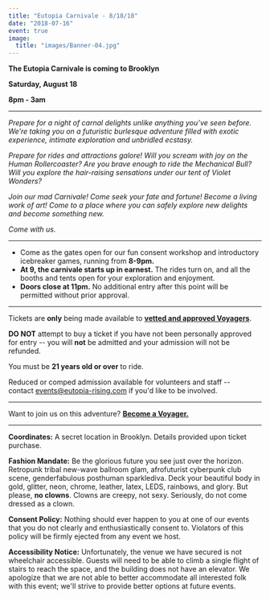 ```yaml
---
title: "Eutopia Carnivale - 8/18/18"
date: "2018-07-16"
event: true
image:
  title: "images/Banner-04.jpg"
---
```


**The Eutopia Carnivale is coming to Brooklyn**

**Saturday, August 18**

**8pm - 3am**

* * *

_Prepare for a night of carnal delights unlike anything you’ve seen before. We’re taking you on a futuristic burlesque adventure filled with exotic experience, intimate exploration and unbridled ecstasy._

_Prepare for rides and attractions galore! Will you scream with joy on the Human Rollercoaster? Are you brave enough to ride the Mechanical Bull? Will you explore the hair-raising sensations under our tent of Violet Wonders?_

_Join our mad Carnivale! Come seek your fate and fortune! Become a living work of art! Come to a place where you can safely explore new delights and become something new._

_Come with us._

* * *

- Come as the gates open for our fun consent workshop and introductory icebreaker games, running from **8-9pm.**
- **At 9, the carnivale starts up in earnest.** The rides turn on, and all the booths and tents open for your exploration and enjoyment.
- **Doors close at 11pm.** No additional entry after this point will be permitted without prior approval.

* * *

Tickets are **only** being made available to [**vetted and approved Voyagers**](https://goo.gl/forms/7efFqP05OXGZiOEM2).

**DO NOT** attempt to buy a ticket if you have not been personally approved for entry -- you will **not** be admitted and your admission will not be refunded.

You must be **21 years old or over** to ride.

Reduced or comped admission available for volunteers and staff -- contact [events@eutopia-rising.com](mailto:events@eutopia-rising.com) if you'd like to be involved.

* * *

Want to join us on this adventure? **[Become a Voyager.](https://goo.gl/forms/NymSROUtaNPORhK52)**

* * *

**Coordinates:** A secret location in Brooklyn. Details provided upon ticket purchase.

**Fashion Mandate:** Be the glorious future you see just over the horizon. Retropunk tribal new-wave ballroom glam, afrofuturist cyberpunk club scene, genderfabulous posthuman sparklediva. Deck your beautiful body in gold, glitter, neon, chrome, leather, latex, LEDS, rainbows, and glory. But please, **no clowns**. Clowns are creepy, not sexy. Seriously, do not come dressed as a clown.

**Consent Policy:** Nothing should ever happen to you at one of our events that you do not clearly and enthusiastically consent to. Violators of this policy will be firmly ejected from any event we host.

**Accessibility Notice:** Unfortunately, the venue we have secured is not wheelchair accessible. Guests will need to be able to climb a single flight of stairs to reach the space, and the building does not have an elevator. We apologize that we are not able to better accommodate all interested folk with this event; we'll strive to provide better options at future events.
